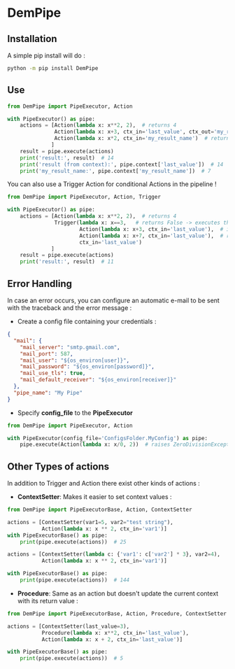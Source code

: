 # DemPipe

## Installation

A simple pip install will do :

```bash
python -m pip install DemPipe
```

## Use
```python
from DemPipe import PipeExecutor, Action

with PipeExecutor() as pipe:
    actions = [Action(lambda x: x**2, 2),  # returns 4
               Action(lambda x: x+3, ctx_in='last_value', ctx_out='my_result_name'),  # returns 4+3
               Action(lambda x: x*2, ctx_in='my_result_name')  # returns 2*7
              ]
    result = pipe.execute(actions)
    print('result:', result)  # 14
    print('result (from context):', pipe.context['last_value'])  # 14
    print('my_result_name:', pipe.context['my_result_name'])  # 7
```

You can also use a Trigger Action for conditional Actions in the pipeline ! 
```python
from DemPipe import PipeExecutor, Action, Trigger

with PipeExecutor() as pipe:
    actions = [Action(lambda x: x**2, 2),  # returns 4
               Trigger(lambda x: x==3,   # returns False -> executes the second action
                       Action(lambda x: x+3, ctx_in='last_value'),  # ignored
                       Action(lambda x: x+7, ctx_in='last_value'),  # returns 11
                       ctx_in='last_value')
              ]
    result = pipe.execute(actions)
    print('result:', result)  # 11
```

## Error Handling
In case an error occurs, you can configure an automatic e-mail to be sent with the traceback and the error message :
- Create a config file containing your credentials : 
```json
{
  "mail": {
    "mail_server": "smtp.gmail.com",
	"mail_port": 587,
	"mail_user": "${os_environ[user]}",
	"mail_password": "${os_environ[password]}",
	"mail_use_tls": true,
	"mail_default_receiver": "${os_environ[receiver]}"
  },
  "pipe_name": "My Pipe"
}
```

- Specify **config_file** to the **PipeExecutor**
```python
from DemPipe import PipeExecutor, Action

with PipeExecutor(config_file='ConfigsFolder.MyConfig') as pipe:
    pipe.execute(Action(lambda x: x/0, 2))  # raises ZeroDivisionException
```

## Other Types of actions

In addition to Trigger and Action there exist other kinds of actions :

- **ContextSetter**: Makes it easier to set context values :

```python
from DemPipe import PipeExecutorBase, Action, ContextSetter

actions = [ContextSetter(var1=5, var2="test string"),
           Action(lambda x: x ** 2, ctx_in='var1')]
with PipeExecutorBase() as pipe:
    print(pipe.execute(actions))  # 25

actions = [ContextSetter(lambda c: {'var1': c['var2'] * 3}, var2=4),
           Action(lambda x: x ** 2, ctx_in='var1')]

with PipeExecutorBase() as pipe:
    print(pipe.execute(actions))  # 144
```

- **Procedure**: Same as an action but doesn't update the current context with its return value :

```python
from DemPipe import PipeExecutorBase, Action, Procedure, ContextSetter

actions = [ContextSetter(last_value=3),
           Procedure(lambda x: x**2, ctx_in='last_value'),
           Action(lambda x: x + 2, ctx_in='last_value')]

with PipeExecutorBase() as pipe:
    print(pipe.execute(actions))  # 5

```